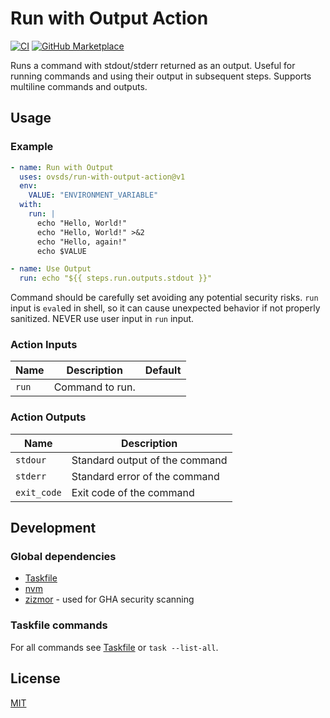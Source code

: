 # Run with Output Action

[![CI](https://github.com/ovsds/run-with-output-action/workflows/Check%20PR/badge.svg)](https://github.com/ovsds/run-with-output-action/actions?query=workflow%3A%22%22Check+PR%22%22)
[![GitHub Marketplace](https://img.shields.io/badge/Marketplace-Run%20with%20Output-blue.svg)](https://github.com/marketplace/actions/run-with-output)

Runs a command with stdout/stderr returned as an output.
Useful for running commands and using their output in subsequent steps.
Supports multiline commands and outputs.

## Usage

### Example

```yaml
- name: Run with Output
  uses: ovsds/run-with-output-action@v1
  env:
    VALUE: "ENVIRONMENT_VARIABLE"
  with:
    run: |
      echo "Hello, World!"
      echo "Hello, World!" >&2
      echo "Hello, again!"
      echo $VALUE

- name: Use Output
  run: echo "${{ steps.run.outputs.stdout }}"
```

Command should be carefully set avoiding any potential security risks. `run` input is `eval`ed in shell,
so it can cause unexpected behavior if not properly sanitized. NEVER use user input in `run` input.

### Action Inputs

| Name  | Description     | Default |
| ----- | --------------- | ------- |
| `run` | Command to run. |         |

### Action Outputs

| Name        | Description                    |
| ----------- | ------------------------------ |
| `stdour`    | Standard output of the command |
| `stderr`    | Standard error of the command  |
| `exit_code` | Exit code of the command       |

## Development

### Global dependencies

- [Taskfile](https://taskfile.dev/installation/)
- [nvm](https://github.com/nvm-sh/nvm?tab=readme-ov-file#install--update-script)
- [zizmor](https://woodruffw.github.io/zizmor/installation/) - used for GHA security scanning

### Taskfile commands

For all commands see [Taskfile](Taskfile.yaml) or `task --list-all`.

## License

[MIT](LICENSE)
